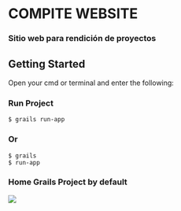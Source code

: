 # COMPITE WEBSITE
### Sitio web para rendición de proyectos

## Getting Started
Open your cmd or terminal and enter the following:

### Run Project

    $ grails run-app

### Or

    $ grails
    $ run-app

### Home Grails Project by default

[![](http://docs.grails.org/latest/img/intropage.png)]()
